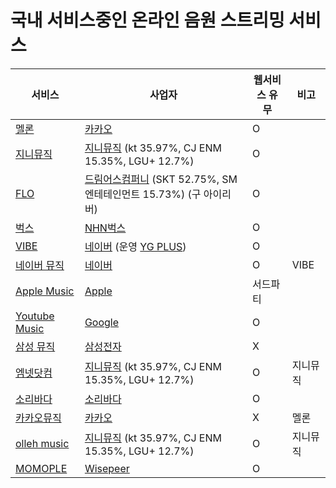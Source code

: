 # 국내 서비스중인 온라인 음원 스트리밍 서비스

|서비스|사업자|웹서비스 유무|비고|  
|--|--|--|--|  
|[멜론](https://www.melon.com/)|[카카오](https://www.kakaocorp.com/)|O||  
|[지니뮤직](http://www.genie.co.kr)|[지니뮤직](http://www.genie.co.kr) (kt 35.97%, CJ ENM 15.35%, LGU+ 12.7%)|O||  
|[FLO](https://www.music-flo.com)|[드림어스컴퍼니](https://www.dreamuscompany.com/) (SKT 52.75%, SM엔테테인먼트 15.73%) (구 아이리버)|O||  
|[벅스](https://music.bugs.co.kr)|[NHN벅스](http://www.bugscorp.co.kr)|O||  
|[VIBE](https://vibe.naver.com/)|[네이버](https://www.navercorp.com/) (운영 [YG PLUS](http://www.ygplus.com/))|O||  
|[네이버 뮤직](https://music.naver.com/)|[네이버](https://www.navercorp.com/)|O|VIBE|  
|[Apple Music](https://www.apple.com/kr/apple-music/)|[Apple](https://www.apple.com/kr/)|서드파티||  
|[Youtube Music](https://music.youtube.com/)|[Google](https://about.google/)|O||  
|[삼성 뮤직](https://www.samsung.com/sec/apps/samsung-music/)|[삼성전자](https://www.samsung.com/sec/)|X||  
|[엠넷닷컴](http://mnet.com/)|[지니뮤직](http://www.genie.co.kr) (kt 35.97%, CJ ENM 15.35%, LGU+ 12.7%)|O|지니뮤직|  
|[소리바다](http://www.soribada.com/)|[소리바다](http://www.soribada.com/)|O||  
|[카카오뮤직](https://www.kakaocorp.com/service/KakaoMusic)|[카카오](https://www.kakaocorp.com/)|X|멜론|  
|[olleh music](http://www.ollehmusic.com/)|[지니뮤직](http://www.genie.co.kr) (kt 35.97%, CJ ENM 15.35%, LGU+ 12.7%)|O|지니뮤직|  
|[MOMOPLE](https://www.momople.com/)|[Wisepeer](http://www.wisepeer.com/)|O||
